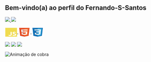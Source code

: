 ##  Bem-vindo(a) ao perfil do Fernando-S-Santos 

<div>
  <a href="https://github.com/Fernando-S-Santos">
  <img height="180em" src="https://github-readme-stats.vercel.app/api?username=Fernando-S-Santos&show_icons=true&theme=tokyonight&include_all_commits=true&count_private=true"/>
  <img height="180em" src="https://github-readme-stats.vercel.app/api/top-langs/?username=Fernando-S-Santos&layout=compact&langs_count=6&theme=tokyonight"/>
</div>
<div style="display: inline_block"><br>
  <img align="center" alt="Js" height="30" width="40" src="https://raw.githubusercontent.com/devicons/devicon/master/icons/javascript/javascript-plain.svg ">
  <img align="center" alt="HTML" height="30" width="40" src="https://raw.githubusercontent.com/devicons/devicon/master/icons/html5/html5-original.svg ">
  <img align="center" alt="CSS" height="30" width="40" src="https://raw.githubusercontent.com/devicons/devicon/master/icons/css3/css3-original.svg ">
</div>
 
<br>
 
<div>
<a href="https://discord.com/channels/@Fernando693#8067" target="_blank"><img src="https://img.shields.io/badge/Discord-7289DA?style=for -the-badge&logo= discord&logoColor=white" target="_blank"></a>
  <a href = "mailto:ferssantos33@gmail.com"><img src="https://img.shields.io/badge/-Gmail-%23333?style=for-the-badge&logo=gmail&logoColor=white" destino ="_blank"></a>
  <a href="https://www.linkedin.com/in/fernando-s-santos-18345a67/" target="_blank"><img src="https://img.shields.io/badge/- LinkedIn-%230077B5?style= for-the-badge&logo=linkedin&logoColor=white" target="_blank"></a>
 
  ![ Animação de cobra ](https://github.com/Fernando-S-Santos/Fernando-S-Santos/blob/output/github-contribution-grid-snake.svg)

</div>
